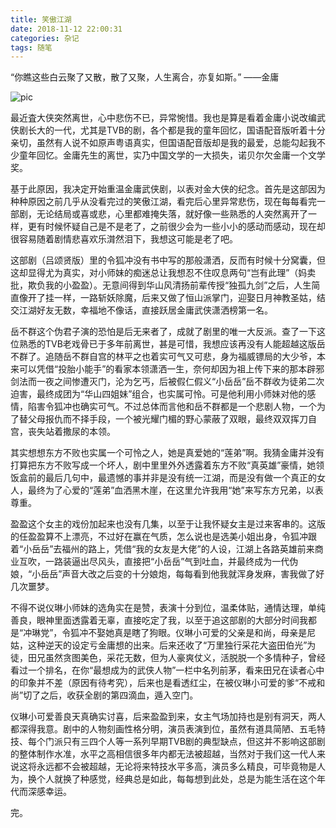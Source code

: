 ```yaml
---
title: 笑傲江湖
date: 2018-11-12 22:00:31
categories: 杂记
tags: 随笔
---
```


“你瞧这些白云聚了又散，散了又聚，人生离合，亦复如斯。” ——金庸

![pic](http://wx4.sinaimg.cn/large/611e0f66ly1fwqjcsnhldj20m80er7dm.jpg)

<!-- more -->
      
最近査大侠突然离世，心中悲伤不已，异常惋惜。我也是算是看着金庸小说改编武侠剧长大的一代，尤其是TVB的剧，各个都是我的童年回忆，国语配音版听着十分亲切，虽然有人说不如原声粤语真实，但国语配音版却是我的最爱，总能勾起我不少童年回忆。金庸先生的离世，实乃中国文学的一大损失，诺贝尔欠金庸一个文学奖。

基于此原因，我决定开始重温金庸武侠剧，以表对金大侠的纪念。首先是这部因为种种原因之前几乎从没看完过的笑傲江湖，看完后心里异常悲伤，现在每每看完一部剧，无论结局或喜或悲，心里都难掩失落，就好像一些熟悉的人突然离开了一样，更有时候怀疑自己是不是老了，之前很少会为一些小小的感动而感动，现在却很容易随着剧情悲喜欢乐潸然泪下，我想这可能是老了吧。

这部剧（吕颂贤版）里的令狐冲没有书中写的那般潇洒，反而有时候十分窝囊，但这却显得尤为真实，对小师妹的痴迷总让我想忍不住叹息两句“岂有此理”（妈卖批，欺负我的小盈盈）。无意间得到华山风清扬前辈传授“独孤九剑”之后，人生简直像开了挂一样，一路斩妖除魔，后来又做了恒山派掌门，迎娶日月神教圣姑，结交江湖好友无数，幸福地不像话，直接跃居金庸武侠潇洒榜第一名。

岳不群这个伪君子演的恐怕是后无来者了，成就了剧里的唯一大反派。查了一下这位熟悉的TVB老戏骨已于多年前离世，甚是可惜，我想应该再没有人能超越这版岳不群了。追随岳不群自宫的林平之也着实可气又可悲，身为福威镖局的大少爷，本来可以凭借“投胎小能手”的看家本领潇洒一生，奈何却因为祖上传下来的那本辟邪剑法而一夜之间惨遭灭门，沦为乞丐，后被假仁假义“小岳岳”岳不群收为徒弟二次迫害，最终成团为“华山四姐妹”组合，也实属可怜。可是他利用小师妹对他的感情，陷害令狐冲也确实可气。不过总体而言他和岳不群都是一个悲剧人物，一个为了替父母报仇而不择手段，一个被光耀门楣的野心蒙蔽了双眼，最终双双挥刀自宫，丧失站着撒尿的本领。

其实想想东方不败也实属一个可怜之人，她是真爱她的“莲弟”啊。我猜金庸并没有打算把东方不败写成一个坏人，剧中里里外外透露着东方不败“真英雄”豪情，她领饭盒前的最后几句中，最遗憾的事并非是没有统一江湖，而是没有做一个真正的女人，最终为了心爱的“莲弟”血洒黑木崖，在这里允许我用“她”来写东方兄弟，以表尊重。

盈盈这个女主的戏份加起来也没有几集，以至于让我怀疑女主是过来客串的。这版的任盈盈算不上漂亮，不过好在赢在气质，怎么说也是选美小姐出身，令狐冲跟着“小岳岳”去福州的路上，凭借“我的女友是大佬”的人设，江湖上各路英雄前来商业互吹，一路装逼出尽风头，直接把“小岳岳”气到吐血，并最终成为一代伪娘，“小岳岳”声音大改之后变的十分娘炮，每每看到他我就浑身发麻，害我做了好几次噩梦。

不得不说仪琳小师妹的选角实在是赞，表演十分到位，温柔体贴，通情达理，单纯善良，眼神里面透露着无辜，直接吃定了我，以至于追这部剧的大部分时间我都是“冲琳党”，令狐冲不娶她真是瞎了狗眼。仪琳小可爱的父亲是和尚，母亲是尼姑，这种逆天的设定亏金庸想的出来。后来还收了“万里独行采花大盗田伯光”为徒，田兄虽然贪图美色，采花无数，但为人豪爽仗义，活脱脱一个多情种子，曾经看过一个排名，在你“最想成为的武侠人物”一栏中名列前茅，看来田兄在读者心中的印象并不差（原因有待考究），后来也是看透红尘，在被仪琳小可爱的爹“不戒和尚”切了之后，收获全剧的第四滴血，遁入空门。

仪琳小可爱善良天真确实讨喜，后来盈盈到来，女主气场加持也是别有洞天，两人都深得我意。剧中的人物刻画性格分明，演员表演到位，虽然有道具简陋、五毛特技、每个门派只有三四个人等一系列早期TVB剧的典型缺点，但这并不影响这部剧的整体制作水准，水平之高相信很多年内都无法被超越，当然对于我们这一代人来说这将永远都不会被超越，无论将来特技水平多高，演员多么精良，可毕竟物是人为，换个人就换了种感觉，经典总是如此，每每想到此处，总是为能生活在这个年代而深感幸运。

完。